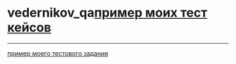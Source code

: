 # vedernikov_qa[пример моих тест кейсов](https://docs.google.com/spreadsheets/d/1Va05yU7UnSfOjozmpRP2ALp4_OyPU7XbYU1j4wj49Yo/edit#gid=306401338)

---

[пример моего тестового задания](https://docs.google.com/spreadsheets/d/1Gqy7eeDIPmvn3Ze1L18H-Oe13cuSbItWzHXHpY-a488/edit#gid=0)